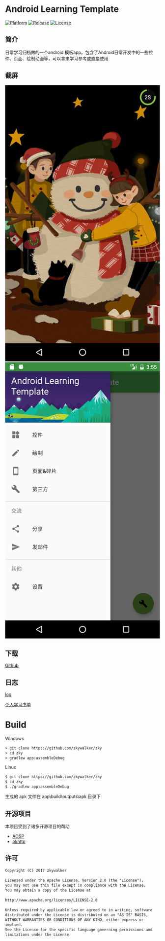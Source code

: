 # Android Learning Template


[![Platform](https://img.shields.io/badge/platform-Android-blue.svg)](https://www.android.com/)
[![Release](https://img.shields.io/badge/release-0.1.0-blue.svg)](https://github.com/zkywalker/zky/releases)
[![License](https://img.shields.io/:license-apache-blue.svg)](https://www.apache.org/licenses/LICENSE-2.0.html)

## 简介
日常学习归档做的一个android 模板app。包含了Android日常开发中的一些控件、页面、绘制动画等，可以拿来学习参考或直接使用


## 截屏
![](img/Screenshot_1486050922.png)
![](img/Screenshot_1486050926.png)
## 下载
[Github](https://github.com/zkywalker/zky/releases)
## 日志

[log](LOG.md)

[个人学习书单](BOOKLIST.md)

# Build

Windows

    > git clone https://github.com/zkywalker/zky
    > cd zky
    > gradlew app:assembleDebug

Linux

    $ git clone https://github.com/zkywalker/zky
    $ cd zky
    $ ./gradlew app:assembleDebug

生成的 apk 文件在 app\build\outputs\apk 目录下


## 开源项目
本项目受到了诸多开源项目的帮助
- [AOSP](http://source.android.com/)
- [okhttp](https://github.com/square/okhttp)

## 许可
```
Copyright (C) 2017 zkywalker

Licensed under the Apache License, Version 2.0 (the "License");
you may not use this file except in compliance with the License.
You may obtain a copy of the License at

http://www.apache.org/licenses/LICENSE-2.0

Unless required by applicable law or agreed to in writing, software
distributed under the License is distributed on an "AS IS" BASIS,
WITHOUT WARRANTIES OR CONDITIONS OF ANY KIND, either express or implied.
See the License for the specific language governing permissions and
limitations under the License.
```